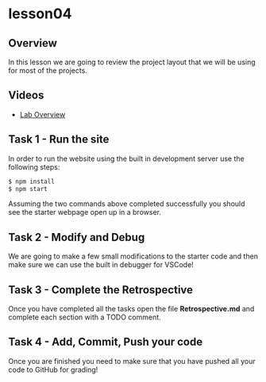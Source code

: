 # lesson04

## Overview

In this lesson we are going to review the project layout that we will be using for most of the
projects.

## Videos

- [Lab Overview]()


## Task 1 - Run the site

In order to run the website using the built in development server use the following steps:

```bash
$ npm install
$ npm start
```

Assuming the two commands above completed successfully you should see the starter webpage open up
in a browser.

## Task 2 - Modify and Debug

We are going to make a few small modifications to the starter code and then make sure we can use
the built in debugger for VSCode!

## Task 3 - Complete the Retrospective

Once you have completed all the tasks open the file **Retrospective.md** and complete each section
with a TODO comment. 

## Task 4 - Add, Commit, Push your code

Once you are finished you need to make sure that you have pushed all your code to GitHub for
grading!

